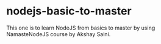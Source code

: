 # nodejs-basic-to-master

This one is to learn NodeJS from basics to master by using NamasteNodeJS course by Akshay Saini.